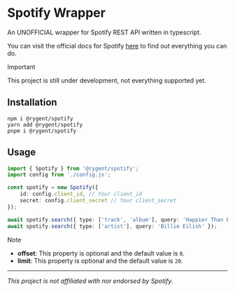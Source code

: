 # Spotify Wrapper

An UNOFFICIAL wrapper for Spotify REST API written in typescript.

You can visit the official docs for Spotify [here][spotify docs] to find out everything you can do.

> [!IMPORTANT]
>
> This project is still under development, not everything supported yet.

## Installation

```sh-session
npm i @rygent/spotify
yarn add @rygent/spotify
pnpm i @rygent/spotify
```

## Usage

```ts
import { Spotify } from '@rygent/spotify';
import config from './config.js';

const spotify = new Spotify({
    id: config.client_id, // Your client_id
    secret: config.client_secret // Your client_secret
});

await spotify.search({ type: ['track', 'album'], query: 'Happier Than Ever' });
await spotify.search({ type: ['artist'], query: 'Billie Eilish' });
```

> [!NOTE]
>
> - **offset**: This property is optional and the default value is `0`.
> - **limit**: This property is optional and the default value is `20`.

---

<i>This project is not affiliated with nor endorsed by Spotify.</i>

<!-- LINKS -->

[spotify docs]: https://developer.spotify.com/documentation/web-api
